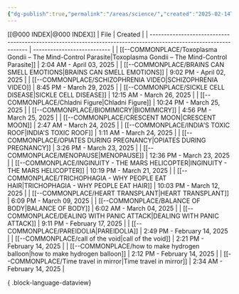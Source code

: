 ```yaml
---
{"dg-publish":true,"permalink":"/areas/science/","created":"2025-02-14T02:46:03.212+08:00"}
---
```


[[@000 INDEX\|@000 INDEX]]
| File                                                                                                              | Created                     |
| ----------------------------------------------------------------------------------------------------------------- | --------------------------- |
| [[--COMMONPLACE/Toxoplasma Gondii – The Mind-Control Parasite\|Toxoplasma Gondii – The Mind-Control Parasite]] | 2:04 AM - April 03, 2025    |
| [[--COMMONPLACE/BRAINS CAN SMELL EMOTIONS\|BRAINS CAN SMELL EMOTIONS]]                                         | 9:02 PM - April 02, 2025    |
| [[--COMMONPLACE/SCHIZOPHRENIA VIDEO\|SCHIZOPHRENIA VIDEO]]                                                     | 8:45 PM - March 29, 2025    |
| [[--COMMONPLACE/SICKLE CELL DISEASE\|SICKLE CELL DISEASE]]                                                     | 12:15 AM - March 26, 2025   |
| [[--COMMONPLACE/Chladni Figure\|Chladni Figure]]                                                               | 10:24 PM - March 25, 2025   |
| [[--COMMONPLACE/BIOMIMICRY\|BIOMIMICRY]]                                                                       | 4:56 PM - March 25, 2025    |
| [[--COMMONPLACE/CRESCENT MOON\|CRESCENT MOON]]                                                                 | 2:47 AM - March 24, 2025    |
| [[--COMMONPLACE/INDIA'S TOXIC ROOF\|INDIA'S TOXIC ROOF]]                                                       | 1:11 AM - March 24, 2025    |
| [[--COMMONPLACE/OPIATES DURING PREGNANCY\|OPIATES DURING PREGNANCY]]                                           | 3:26 PM - March 23, 2025    |
| [[--COMMONPLACE/MENOPAUSE\|MENOPAUSE]]                                                                         | 12:36 PM - March 23, 2025   |
| [[--COMMONPLACE/INGINUITY - THE MARS HELICOPTER\|INGINUITY - THE MARS HELICOPTER]]                             | 10:19 PM - March 21, 2025   |
| [[--COMMONPLACE/TRICHOPHAGIA - WHY PEOPLE EAT HAIR\|TRICHOPHAGIA - WHY PEOPLE EAT HAIR]]                       | 10:03 PM - March 12, 2025   |
| [[--COMMONPLACE/HEART TRANSPLANT\|HEART TRANSPLANT]]                                                           | 6:09 PM - March 09, 2025    |
| [[--COMMONPLACE/BALANCE OF BODY\|BALANCE OF BODY]]                                                             | 6:02 AM - March 04, 2025    |
| [[--COMMONPLACE/DEALING WITH PANIC ATTACK\|DEALING WITH PANIC ATTACK]]                                         | 9:11 PM - February 17, 2025 |
| [[--COMMONPLACE/PAREIDOLIA\|PAREIDOLIA]]                                                                       | 2:49 PM - February 14, 2025 |
| [[--COMMONPLACE/call of the void\|call of the void]]                                                           | 2:21 PM - February 14, 2025 |
| [[--COMMONPLACE/how to make hydrogen balloon\|how to make hydrogen balloon]]                                   | 2:12 PM - February 14, 2025 |
| [[--COMMONPLACE/Time travel in mirror\|Time travel in mirror]]                                                 | 2:34 AM - February 14, 2025 |

{ .block-language-dataview}
